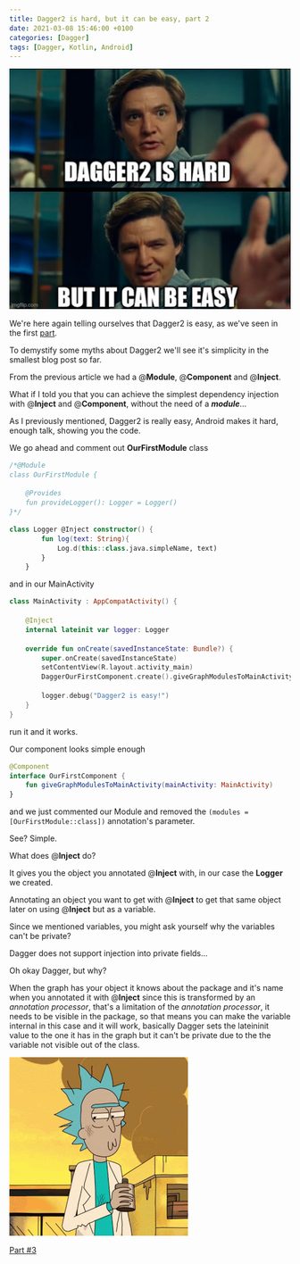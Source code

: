 ```yaml
---
title: Dagger2 is hard, but it can be easy, part 2
date: 2021-03-08 15:46:00 +0100
categories: [Dagger]
tags: [Dagger, Kotlin, Android]
---
```


<img src="/assets/img/dagger/dagger_title.jpeg" alt ="" class="center">

We're here again telling ourselves that Dagger2 is easy, as we've seen in the first [part](/posts/dagger-part-1/).

To demystify some myths about Dagger2 we'll see it's simplicity in the smallest blog post so far.

From the previous article we had a @**Module**, @**Component** and @**Inject**.

What if I told you that you can achieve the simplest dependency injection with @**Inject** and @**Component**, without the need of a ***module***...

As I previously mentioned, Dagger2 is really easy, Android makes it hard, enough talk, showing you the code.


We go ahead and comment out **OurFirstModule** class
```kotlin
/*@Module
class OurFirstModule {

    @Provides
    fun provideLogger(): Logger = Logger()
}*/

```

```kotlin
class Logger @Inject constructor() {
        fun log(text: String){
            Log.d(this::class.java.simpleName, text)
        }
    }
```

and in our MainActivity

```kotlin
class MainActivity : AppCompatActivity() {

    @Inject
    internal lateinit var logger: Logger

    override fun onCreate(savedInstanceState: Bundle?) {
        super.onCreate(savedInstanceState)
        setContentView(R.layout.activity_main)
        DaggerOurFirstComponent.create().giveGraphModulesToMainActivity(this)

        logger.debug("Dagger2 is easy!")
    }
}
```

run it and it works.

Our component looks simple enough

```kotlin
@Component
interface OurFirstComponent {
    fun giveGraphModulesToMainActivity(mainActivity: MainActivity)
}
```

and we just commented our Module and removed the `(modules = [OurFirstModule::class])` annotation's parameter.

See?
Simple.

What does @**Inject** do?

It gives you the object you annotated @**Inject** with, in our case the **Logger** we created.

Annotating an object you want to get with @**Inject** to get that same object later on using @**Inject** but as a variable.

Since we mentioned variables, you might ask yourself why the variables can't be private?

Dagger does not support injection into private fields...

Oh okay Dagger, but why?

When the graph has your object it knows about the package and it's name when you annotated it with @**Inject** since this is transformed by an *annotation processor*, that's a limitation of the *annotation processor*, it needs to be visible in the package, so that means you can make the variable internal in this case and it will work, basically Dagger sets the lateininit value to the one it has in the graph but it can't be private due to the the variable not visible out of the class.

<img src="/assets/img/dagger/2/1.gif" alt ="" class="center">

[Part #3](/posts/dagger-part-3/)

